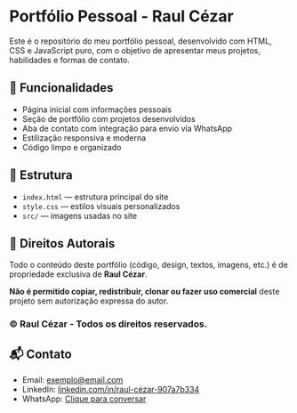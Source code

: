 # Portfólio Pessoal - Raul Cézar

Este é o repositório do meu portfólio pessoal, desenvolvido com HTML, CSS e JavaScript puro, com o objetivo de apresentar meus projetos, habilidades e formas de contato.

## 🧠 Funcionalidades

- Página inicial com informações pessoais
- Seção de portfólio com projetos desenvolvidos
- Aba de contato com integração para envio via WhatsApp
- Estilização responsiva e moderna
- Código limpo e organizado

## 📁 Estrutura

- `index.html` — estrutura principal do site
- `style.css` — estilos visuais personalizados
- `src/` — imagens usadas no site

## 🚫 Direitos Autorais

Todo o conteúdo deste portfólio (código, design, textos, imagens, etc.) é de propriedade exclusiva de **Raul Cézar**.

**Não é permitido copiar, redistribuir, clonar ou fazer uso comercial** deste projeto sem autorização expressa do autor.

### © Raul Cézar - Todos os direitos reservados.

## 📬 Contato

- Email: exemplo@email.com  
- LinkedIn: [linkedin.com/in/raul-cézar-907a7b334](https://www.linkedin.com/in/raul-c%C3%A9zar-907a7b334/)
- WhatsApp: [Clique para conversar](https://wa.me/5537999882259)
